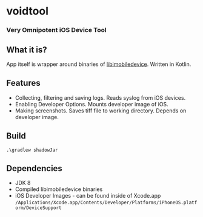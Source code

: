 # voidtool

### Very Omnipotent iOS Device Tool

## What it is?

App itself is wrapper around binaries of [libimobiledevice](https://github.com/libimobiledevice). Written in Kotlin.

## Features

* Collecting, filtering and saving logs. Reads syslog from iOS devices.
* Enabling Developer Options. Mounts developer image of iOS.
* Making screenshots. Saves tiff file to working directory. Depends on developer image.

## Build

`.\gradlew shadowJar`

## Dependencies

* JDK 8
* Compiled libimobiledevice binaries
* iOS Developer Images - can be found inside of Xcode.app `/Applications/Xcode.app/Contents/Developer/Platforms/iPhoneOS.platform/DeviceSupport`

